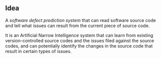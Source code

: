 ## Idea

A *software defect prediction system* that can read software source code and tell what issues can result from the current piece of source code.

It is an Artificial Narrow Intelligence system that can learn from existing version-controlled source codes and the issues filed against the source codes, and can potentially identify the changes in the source code that result in certain types of issues.
